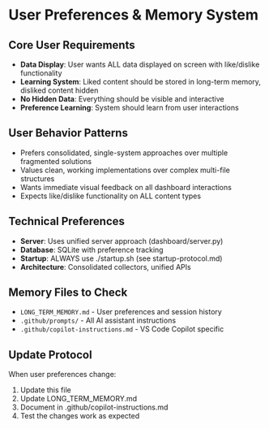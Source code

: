 # User Preferences & Memory System

## Core User Requirements
- **Data Display**: User wants ALL data displayed on screen with like/dislike functionality
- **Learning System**: Liked content should be stored in long-term memory, disliked content hidden
- **No Hidden Data**: Everything should be visible and interactive
- **Preference Learning**: System should learn from user interactions

## User Behavior Patterns
- Prefers consolidated, single-system approaches over multiple fragmented solutions
- Values clean, working implementations over complex multi-file structures
- Wants immediate visual feedback on all dashboard interactions
- Expects like/dislike functionality on ALL content types

## Technical Preferences
- **Server**: Uses unified server approach (dashboard/server.py)
- **Database**: SQLite with preference tracking
- **Startup**: ALWAYS use ./startup.sh (see startup-protocol.md)
- **Architecture**: Consolidated collectors, unified APIs

## Memory Files to Check
- `LONG_TERM_MEMORY.md` - User preferences and session history
- `.github/prompts/` - All AI assistant instructions
- `.github/copilot-instructions.md` - VS Code Copilot specific

## Update Protocol
When user preferences change:
1. Update this file
2. Update LONG_TERM_MEMORY.md
3. Document in .github/copilot-instructions.md
4. Test the changes work as expected
